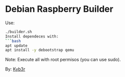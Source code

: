 # Debian Raspberry Builder

Use:
```bash
./builder.sh
Install dependeces with:
```bash
apt update
apt install -y debootstrap qemu
```

Note: Execute all with root permisos (you can use sudo).

By: [Kyb3r](https://kyb3rvizsla.com)
